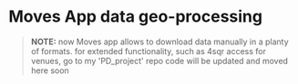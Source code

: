 Moves App data geo-processing
=============================

> **NOTE:**
> now Moves app allows to download data manually in a planty of formats.
> for extended functionality, such as 4sqr access for venues, go to my 'PD_project' repo
> code will be updated and moved here soon